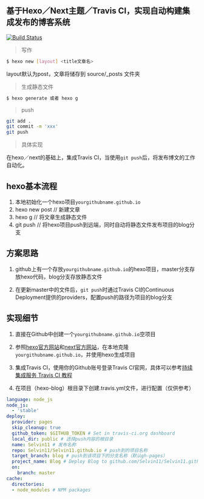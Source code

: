 ## 基于Hexo／Next主题／Travis CI，实现自动构建集成发布的博客系统

[![Build Status](https://travis-ci.org/Selvin11/Selvin11.github.io.svg?branch=master)](https://travis-ci.org/Selvin11/Selvin11.github.io)


> 写作

```bash
$ hexo new [layout] <title文章名> 
```

layout默认为post，文章将储存到 source/_posts 文件夹

> 生成静态文件

```bash
$ hexo generate 或者 hexo g

```

> push 

```bash
git add .
git commit -m 'xxx'
git push
```

> 具体实现

在hexo／next的基础上，集成Travis CI，当使用`git push`后，将发布博文的工作自动化。


## hexo基本流程

1. 本地初始化一个hexo项目`yourgithubname.github.io`
2. hexo new post // 新建文章
3. hexo g // 将文章生成静态文件
4. git push // 将hexo项目push到远端，同时自动将静态文件发布项目的blog分支

## 方案思路

1. github上有一个存放`yourgithubname.github.io`的hexo项目，master分支存放hexo代码，blog分支存放静态文件

2. 在更新master中的文件后，`git push`时通过Travis CI的Continuous Deployment提供的providers，配置push的路径为项目的blog分支


## 实现细节

1. 直接在Github中创建一个`yourgithubname.github.io`空项目

2. 参照[hexo官方网站](https://hexo.io/zh-cn/docs/index.html)和[next官方网站](http://theme-next.iissnan.com/getting-started.html)，在本地克隆`yourgithubname.github.io`，并使用hexo生成项目

3. 集成Travis CI，使用你的Github账号登录Travis CI官网，具体可以参考[持续集成服务 Travis CI 教程](http://www.ruanyifeng.com/blog/2017/12/travis_ci_tutorial.html)

4. 在项目（hexo-blog）根目录下创建.travis.yml文件，进行配置（仅供参考）

  ```yaml
  language: node_js
  node_js:
    - 'stable'
  deploy:
    provider: pages
    skip_cleanup: true
    github_token: $GITHUB_TOKEN # Set in travis-ci.org dashboard
    local_dir: public # 选择push内容的根目录
    name: Selvin11 # 发布名称
    repo: Selvin11/Selvin11.github.io # push到的项目名称
    target_branch: blog # push到该项目下的分支名称（默认gh-pages）
    project_name: Blog # Deploy Blog to github.com/Selvin11/Selvin11.github.io.git:blog 构成的commit信息
    on:
      branch: master
  cache:
    directories:
    - node_modules # NPM packages
  ```
